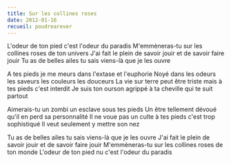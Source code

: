 ```yaml
---
title: Sur les collines roses
date: 2012-01-16
recueil: poudrearever
---
```


L'odeur de ton pied c'est l'odeur du paradis
M'emmèneras-tu sur les collines roses de ton univers
J'ai fait le plein de savoir jouir et de savoir faire jouir
Tu as de belles ailes tu sais viens-là que je les ouvre

A tes pieds je me meurs dans l'extase et l'euphorie
Noyé dans les odeurs les saveurs les couleurs les douceurs
La vie sur terre peut être triste mais à tes pieds c'est interdit
Je suis ton ourson agrippé à ta cheville qui te suit partout

Aimerais-tu un zombi un esclave sous tes pieds
Un être tellement dévoué qu'il en perd sa personnalité
Il ne voue pas un culte à tes pieds c'est trop sophistiqué
Il veut seulement y mettre son nez

Tu as de belles ailes tu sais viens-là que je les ouvre
J'ai fait le plein de savoir jouir et de savoir faire jouir
M'emmèneras-tu sur les collines roses de ton monde
L'odeur de ton pied nu c'est l'odeur du paradis
